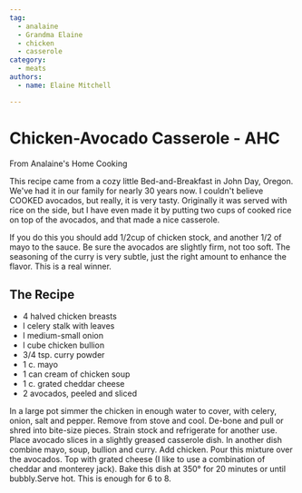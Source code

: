 ```yaml
---
tag:
  - analaine
  - Grandma Elaine
  - chicken
  - casserole
category:
  - meats
authors:
  - name: Elaine Mitchell

---
```


# Chicken-Avocado Casserole - AHC
From Analaine's Home Cooking

This recipe came from a cozy little Bed-and-Breakfast in John Day, Oregon. We've had it in our
family for nearly 30 years now. I couldn't believe COOKED avocados, but really, it is very
tasty. Originally it was served with rice on the side, but I have even made it by putting two cups
of cooked rice on top of the avocados, and that made a nice casserole.

If you do this you should add 1/2cup of chicken stock, and another 1/2 of mayo to the sauce. Be
sure the avocados are slightly firm, not too soft. The seasoning of the curry is very subtle, just
the right amount to enhance the flavor. This is a real winner.

## The Recipe
* 4 halved chicken breasts
* l celery stalk with leaves
* l medium-small onion
* l cube chicken bullion
* 3/4 tsp. curry powder
* 1 c. mayo
* 1 can cream of chicken soup
* 1 c. grated cheddar cheese
* 2 avocados, peeled and sliced

In a large pot simmer the chicken in enough water to cover, with celery, onion, salt and pepper.
Remove from stove and cool. De-bone and pull or shred into bite-size pieces. Strain stock and
refrigerate for another use. Place avocado slices in a slightly greased casserole dish. In another
dish combine mayo, soup, bullion and curry. Add chicken. Pour this mixture over the avocados.
Top with grated cheese (I like to use a combination of cheddar and monterey jack). Bake this
dish at 350° for 20 minutes or until bubbly.Serve hot. This is enough for 6 to 8.